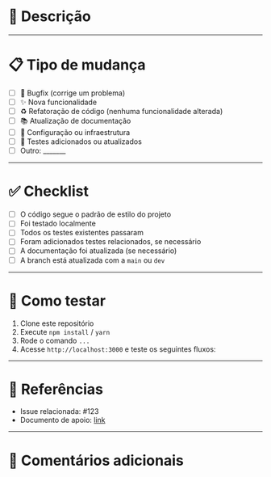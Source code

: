 # 🚀 Descrição

<!-- Explique de forma clara e concisa o que este PR faz. Foque no *porquê* da mudança, não apenas no *como*. -->

---

# 📋 Tipo de mudança

<!-- Marque com "x" as opções que se aplicam -->

- [ ] 🐛 Bugfix (corrige um problema)
- [ ] ✨ Nova funcionalidade
- [ ] ♻️ Refatoração de código (nenhuma funcionalidade alterada)
- [ ] 📚 Atualização de documentação
- [ ] 🔧 Configuração ou infraestrutura
- [ ] 🧪 Testes adicionados ou atualizados
- [ ] Outro: _______

---

# ✅ Checklist

<!-- Garanta que todas as etapas abaixo foram seguidas -->

- [ ] O código segue o padrão de estilo do projeto
- [ ] Foi testado localmente
- [ ] Todos os testes existentes passaram
- [ ] Foram adicionados testes relacionados, se necessário
- [ ] A documentação foi atualizada (se necessário)
- [ ] A branch está atualizada com a `main` ou `dev`

---

# 🧪 Como testar

<!-- Instruções para reproduzir/testar a mudança localmente -->

1. Clone este repositório
2. Execute `npm install` / `yarn`
3. Rode o comando `...`
4. Acesse `http://localhost:3000` e teste os seguintes fluxos:

---

# 📎 Referências

<!-- Issues relacionadas, documentos, RFCs ou links externos -->

- Issue relacionada: #123
- Documento de apoio: [link](https://...)

---

# 💬 Comentários adicionais

<!-- Alguma dúvida, consideração ou algo que o revisor precise saber? -->
